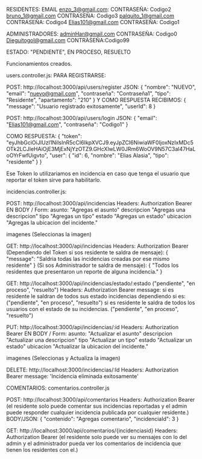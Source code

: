 RESIDENTES: 
EMAIL
enzo_3@gmail.com: CONTRASEÑA: Codigo2
bruno_1@gmail.com CONTRASEÑA: Codigo3
palquito_1@gmail.com CONTRASEÑA: Codigo4
Elias101@gmail.com CONTRASEÑA: Codigo1


ADMINISTRADORES: 
adminHar@gmail.com CONTRASEÑA: Codigo0
Dieguitogol@gmail.com  CONTRASEÑA:Codigo99


ESTADO: "PENDIENTE", EN PROCESO, RESUELTO







Funcionamientos creados. 

users.controller.js: 
PARA REGISTRARSE:

POST: http://localhost:3000/api/users/register 
JSON: {
  "nombre": "NUEVO",
  "email": "nuevo@gmail.com",
  "contraseña": "Contraseña1",
  "tipo": "Residente",
  "apartamento": "210"
} 
Y COMO RESPUESTA RECIBIMOS: 
{
  "message": "Usuario registrado exitosamente",
  "userId": 8
}


POST: http://localhost:3000/api/users/login 
JSON: {
  "email": "Elias101@gmail.com",
  "contraseña": "Codigo1"
}

COMO RESPUESTA: 
{
  "token": "eyJhbGciOiJIUzI1NiIsInR5cCI6IkpXVCJ9.eyJpZCI6NiwiaWF0IjoxNzIxMDc5OTk2LCJleHAiOjE3MjExNjYzOTZ9.GHcXlwLW0JRm6WoOV9N57C3al47HaLoOYrFwfUigvto",
  "user": {
    "id": 6,
    "nombre": "Elias Alasia",
    "tipo": "residente"
  }
}

Ese Token lo utilizariamos en incidencia en caso que tenga el usuario que reportar el token sirve para habilitarlo. 

incidencias.controller.js: 

POST: http://localhost:3000/api/incidencias
Headers: 
Authorization  Bearer <Agregas el Token>
EN BODY / Form: 
asunto: "Agregas el asunto"
descripcion "Agregas una descripcion"
tipo "Agregas un tipo"
estado "Agregas un estado"
ubicacion  "Agregas la ubicacion del incidente."

imagenes (Seleccionas la imagen)


GET: http://localhost:3000/api/incidencias
Headers: 
Authorization  Bearer <Agregas el Token> 
(Dependiendo del Token si sos residente te saldra de mensaje): 
{
  "message": "Saldria todas las incidencias creadas por ese mismo residente"
}
(Si sos Administrador te saldra de mensaje):
{
  "Todos los residentes que presentaron un reporte de alguna incidencia."
} 

GET: http://localhost:3000/api/incidencias/estado/:estado ("pendiente", "en proceso", "resuelto") 
Headers: 
Authorization  Bearer <Agregas el Token>
message: 
si es residente le saldran de todos sus  estado incidencias dependiendo si es: ("pendiente", "en proceso", "resuelto")
si es residente le saldra de todos los usuarios con el estado de su incidencias. ("pendiente", "en proceso", "resuelto")


PUT: http://localhost:3000/api/incidencias/:id
Headers: 
Authorization  Bearer <Agregas el Token>
EN BODY / Form: 
asunto: "Actualizar el asunto"
descripcion "Actualizar una descripcion"
tipo "Actualizar un tipo"
estado "Actualizar un estado"
ubicacion  "Actualizar la ubicacion del incidente."

imagenes (Seleccionas y Actualiza la imagen)

DELETE: http://localhost:3000/incidencias/:Id
Headers: 
Authorization  Bearer <Agregas el Token>
 message: 'Incidencia eliminada exitosamente'


 COMENTARIOS: 
 comentarios.controller.js

POST: http://localhost:3000/api/comentarios
Headers: 
Authorization  Bearer <Agregas el Token> (el residente solo puede comentar sus incidencias reportadas y el admin puede responder cualquier incidencia publicada por cualquier residente.)
BODY/JSON:
{
  "contenido": "Agregas comentario",
  "incidenciaId": 3
}

GET: http://localhost:3000/api/comentarios/{incidenciasid}
Headers: 
Authorization  Bearer <Agregas el Token> (el residente solo puede ver su mensajes 
con lo del admin y el administrador pueda ver los comentarios de incidencia que tienen los residentes con el.)
